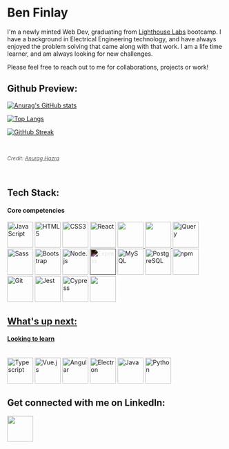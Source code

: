 




# Ben Finlay

I'm a newly minted Web Dev, graduating from [Lighthouse Labs](https://www.lighthouselabs.ca/) bootcamp.  I have a background in Electrical Engineering technology, and have always enjoyed the problem solving that came along with that work.  I am a life time learner, and am always looking for new challenges.  

Please feel free to reach out to me for collaborations, projects or work!

## Github Preview:
[![Anurag's GitHub stats](https://github-readme-stats.vercel.app/api?username=ben-finlay&show_icons=true&theme=aura_dark)]([https://github.com/ben-finlay])

[![Top Langs](https://github-readme-stats.vercel.app/api/top-langs/?username=itsyurika&layout=compact&theme=aura_dark)]([https://github.com/anuraghazra/github-readme-stats](https://github.com/ben-finlay))

[![GitHub Streak](https://github-readme-streak-stats.herokuapp.com/?user=ben-finlay&theme=monokai-metallian)]([https://github.com/ben-finlay])

<br/>

<span style="opacity: 70%; font-size: 12px;"><em> Credit: [Anurag Hazra](https://github.com/anuraghazra)</em> </span>

</br>

## Tech Stack:
#### Core competencies

<a href="https://developer.mozilla.org/en-US/docs/Web/JavaScript" title="JavaScript"><img src="https://github.com/get-icon/geticon/raw/master/icons/javascript.svg" alt="JavaScript" width="60px" height="60px"></a>
<a href="https://www.w3.org/TR/html5/" title="HTML5"><img src="https://github.com/get-icon/geticon/raw/master/icons/html-5.svg" alt="HTML5" width="60px" height="60px"></a>
<a href="https://www.w3.org/TR/CSS/" title="CSS3"><img src="https://github.com/get-icon/geticon/raw/master/icons/css-3.svg" alt="CSS3" width="60px" height="60px"></a>
<a href="https://reactjs.org/" title="React"><img src="https://github.com/get-icon/geticon/raw/master/icons/react.svg" alt="React" width="60px" height="60px"></a>
<a href="https://www.ruby-lang.org/" title="Ruby" > <img src="https://cdn.jsdelivr.net/gh/devicons/devicon/icons/ruby/ruby-plain-wordmark.svg" width="60px" height="60px"  />
<a href="https://rubyonrails.org/" title="Rails"> <img src="https://cdn.jsdelivr.net/gh/devicons/devicon/icons/rails/rails-plain-wordmark.svg" width="60px" height="60px"  />
<a href="https://jquery.com/" title="jQuery"><img src="https://github.com/get-icon/geticon/raw/master/icons/jquery-icon.svg" alt="jQuery" width="60px" height="60px"></a>
<a href="https://sass-lang.com/" title="Sass"><img src="https://github.com/get-icon/geticon/raw/master/icons/sass.svg" alt="Sass" width="60px" height="60px"></a>
<a href="https://getbootstrap.com/" title="Bootstrap"><img src="https://github.com/get-icon/geticon/raw/master/icons/bootstrap.svg" alt="Bootstrap" width="60px" height="60px"></a>
<a href="https://nodejs.org/" title="Node.js"><img src="https://github.com/get-icon/geticon/raw/master/icons/nodejs-icon.svg" alt="Node.js" width="60px" height="60px"></a>
<a href="https://expressjs.com/" title="Express"><img src="https://github.com/get-icon/geticon/raw/master/icons/express.svg" alt="Express" width="60px" height="60px" style="filter:invert(100%)"></a>
<a href="https://dev.mysql.com/" title="MySQL"><img src="https://github.com/get-icon/geticon/raw/master/icons/mysql.svg" alt="MySQL" width="60px" height="60px" ></a>
<a href="https://www.postgresql.org/" title="PostgreSQL"><img src="https://github.com/get-icon/geticon/raw/master/icons/postgresql.svg" alt="PostgreSQL" width="60px" height="60px" ></a>
<a href="https://www.npmjs.com/" title="npm"><img src="https://github.com/get-icon/geticon/raw/master/icons/npm.svg" alt="npm" width="60px" height="60px" ></a>
<a href="https://git-scm.com/" title="Git"><img src="https://github.com/get-icon/geticon/raw/master/icons/git-icon.svg" alt="Git" width="60px" height="60px" ></a>
<a href="https://jestjs.io/" title="Jest"><img src="https://github.com/get-icon/geticon/raw/master/icons/jest.svg" alt="Jest" width="60px" height="60px" ></a>
<a href="https://www.cypress.io/" title="Cypress"><img src="https://github.com/get-icon/geticon/raw/master/icons/cypress.svg" alt="Cypress" width="60px" height="60px" ></a>
<a  href="https://mochajs.org/" title="Mocha" ><img src="https://cdn.jsdelivr.net/gh/devicons/devicon/icons/mocha/mocha-plain.svg"   width="60px" height="60px"  />

          


## What's up next:
#### Looking to learn
</br>
<a href="https://www.typescriptlang.org/" title="Typescript"><img src="https://github.com/get-icon/geticon/raw/master/icons/typescript-icon.svg" alt="Typescript" width="60px" height="60px"></a>
<a href="https://vuejs.org/" title="Vue.js"><img src="https://github.com/get-icon/geticon/raw/master/icons/vue.svg" alt="Vue.js" width="60px" height="60px"></a>
<a href="https://angular.io/" title="Angular"><img src="https://github.com/get-icon/geticon/raw/master/icons/angular-icon.svg" alt="Angular" width="60px" height="60px"></a>
<a href="https://www.electronjs.org/" title="Electron"><img src="https://github.com/get-icon/geticon/raw/master/icons/electron.svg" alt="Electron" width="60px" height="60px"></a>
<a href="https://www.java.com/" title="Java"><img src="https://github.com/get-icon/geticon/raw/master/icons/java.svg" alt="Java" width="60px" height="60px"></a>
<a href="https://www.python.org/" title="Python"><img src="https://github.com/get-icon/geticon/raw/master/icons/python.svg" alt="Python" width="60px" height="60px"></a>


## Get connected with me on LinkedIn:
<a href="https://www.linkedin.com/in/ben-finlay/" target="blank"><img align="center" src="https://cdn.jsdelivr.net/gh/devicons/devicon/icons/linkedin/linkedin-original.svg"  width="60px" height="60px" /></a>



  